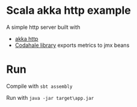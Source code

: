 # Scala akka http example

A simple http server built with
- [akka http](http://doc.akka.io/docs/akka-http/current/scala.html)  
- [Codahale library](http://metrics.dropwizard.io/) exports metrics to jmx beans

# Run

Compile with  `sbt assembly`

Run with `java -jar target\app.jar`